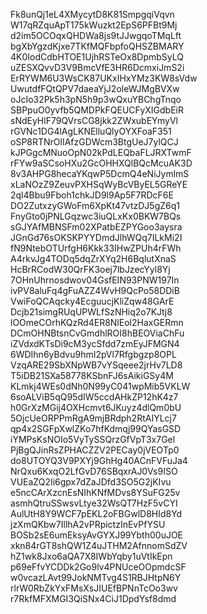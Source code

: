Fk8unQj1eL4XMycytD8K81SmpgqiVqvn
W17qRZquApT175kWuzkt2EpS6PFBt9Mj
d2im5OCOqxQHDWa8js9tJJwgqoTMqLft
bgXbYgzdKjxe7TKfMQFbpfoQHSZBMARY
4K0IodCdbHTOE1UjhRSTeOx8DpmbSyLQ
uZESXQvvD3V9BmcVfE3HR6DcmxiJmS2i
ErRYWM6U3WsCK87UKxIHxYMz3KW8sVdw
UwutdfFQtQPV7daeaYjJ2oleWJMgBVXw
oJcIo32Pk5h3pN5h9p3wQxuYBChgTnqo
SBPpuO0yvfb5QMDPkFQEUCFyXIGdbEiR
sNdEyHlF79QVrsCG8jkk2ZWxubEYmyVl
rGVNc1DG4lAgLKNElluQlyOYXFoaF351
oSP8RTNrOlIAfzGDWcm3BtgUeJ7ylQCJ
kJPGgcMNuoOpN02kPdLEQbaFLJRXTwmF
rFYw9aSCsoHXu2GcOHHXQlBQcMcuAK3D
8v3AHPG8hecaYKqwP5DcmQ4eNiJymlmS
xLaNOzZ9ZeuvPXHSqWyBcVByEL5GReYE
2ql4Bbu9Fboh1chkJD9l9Ap5F7RDcF6E
DO2ZutxzyGWoFm6XpKt47vtzDJ5gZ6q1
FnyGto0jPNLGqzwc3iuQLxKx0BKW7BQs
sGJYAfMBNSFm02XPatbEZPYGoo3aysra
JGnGd76sOKSKPYYDmdJlhWQq7ILkMi2I
fN9NtebOTUrfgH6Kkk33IHwZPUh4rFWh
A4rkvJg4TODq5dqZrXYq2H6BqlutXnaS
HcBrRCodW30QrFK3oej7lbJzecYyl8Yj
7OHnUhrnosdwov04GsfEIN93PNW197In
ivPV8aluFq4gFuAZZ4WvH9QcPo58DDiB
VwiFoQCAqcky4EcguucjKliZqw48GArE
Dcjb21simgRUqUPWLfSzNHiq2o7KJtj8
lOOmeCOrhKQzRd4ER8NlEol2HaxGERmn
DCmOHNBtsnCvGmdhlROI8hBEOViaChFu
iZVdxdKTsDi9cM3ycSfdd7zmEyJFMGN4
6WDIhn6yBdvu9hmI2pVl7Rfgbgzp8OPL
VzqARE29SbXNpWB7vYSqeee2jrHv7LD8
T5iDB21SXa58778KSbnFJ6sAikiGSy4M
KLmkj4WEs0dNh0N99yC041wpMib5VKLW
6soALViB5qQ95dIW5ccdAHkZP12hK4z7
h0GrXzMGij4OXHcmvt6JKuyz4dlQm0bU
5OjcUeORPPmRgA9mjBRdph2RtAIYLcj7
qp4x2SGFpXwlZKo7hfKdmqj99QYasGSD
iYMPsKsNOIo5VyTySSQrzGfVpT3x7Gel
PjBgQJinRsZPHACZZV2PECay0jVEOTp0
do8UTOYQ3V9PXYj9GhHg40ACnFVFuJa4
NrQxu6KxqO2LfGvD76SBqxrAJ0Vs9ISO
VUEaZQ2Ii6gpx7dZaJDfd3SO5G2jKIvu
e5ncCArXzcnEsNIhKNfMDvs8YSuFG25v
asmhQtruSSwsvLtye32WsQT7HzF5vCYI
AulUtH8Y9WCF7pEKL2oFBGwlD8HId8Yd
jzXmQKbw7IllhA2vPRpictzInEvPfYSU
BOSb2sE6umEksyAvGYXJ99Ybth00uJOE
xkn84rGT8shQW1Z4uJTHM2AfnnomSdZV
hZ1wk8Jxo6aQA7X8IWbYqby1uVtIkEpn
p69eFfvYCDDk2Go9lv4PNUceOOpmdcSF
w0vcazLAvt99JokNMTvg4S1RBJHtpN6Y
rlrW0RbZkYxFMsXsJIUEfBPNnTcOo3wv
r7RkfMFXMGI3QiSNx4CiJ1DpdYsf8dmd
